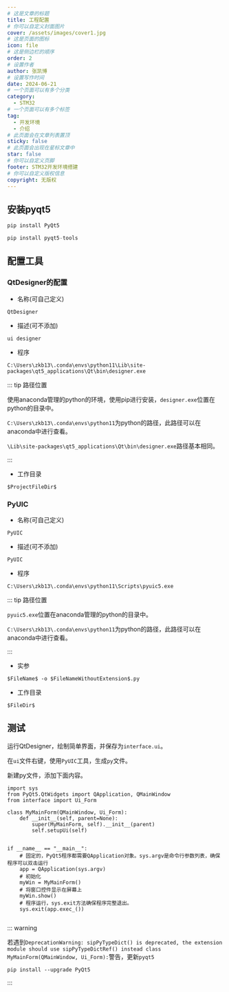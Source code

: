 ```yaml
---
# 这是文章的标题
title: 工程配置
# 你可以自定义封面图片
cover: /assets/images/cover1.jpg
# 这是页面的图标
icon: file
# 这是侧边栏的顺序
order: 2
# 设置作者
author: 张凯博
# 设置写作时间
date: 2024-06-21
# 一个页面可以有多个分类
category:
  - STM32
# 一个页面可以有多个标签
tag:
  - 开发环境
  - 介绍
# 此页面会在文章列表置顶
sticky: false
# 此页面会出现在星标文章中
star: false
# 你可以自定义页脚
footer: STM32开发环境搭建
# 你可以自定义版权信息
copyright: 无版权
---
```

## 安装pyqt5
```py
pip install PyQt5
```

```py
pip install pyqt5-tools
```

## 配置工具
### QtDesigner的配置
* 名称(可自己定义)
```
QtDesigner
```
* 描述(可不添加)
```
ui designer
```
* 程序
```
C:\Users\zkb13\.conda\envs\python11\Lib\site-packages\qt5_applications\Qt\bin\designer.exe
```
::: tip 路径位置

使用anaconda管理的python的环境，使用pip进行安装，`designer.exe`位置在python的目录中。

`C:\Users\zkb13\.conda\envs\python11`为python的路径，此路径可以在anaconda中进行查看。

`\Lib\site-packages\qt5_applications\Qt\bin\designer.exe`路径基本相同。

:::
* 工作目录
```
$ProjectFileDir$
```

### PyUIC
* 名称(可自己定义)
```
PyUIC
```
* 描述(可不添加)
```
PyUIC
```
* 程序
```
C:\Users\zkb13\.conda\envs\python11\Scripts\pyuic5.exe
```
::: tip 路径位置

`pyuic5.exe`位置在anaconda管理的python的目录中。

`C:\Users\zkb13\.conda\envs\python11`为python的路径，此路径可以在anaconda中进行查看。

:::
* 实参
```
$FileName$ -o $FileNameWithoutExtension$.py
```
* 工作目录
```
$FileDir$
```

## 测试
运行QtDesigner，绘制简单界面，并保存为`interface.ui`。

在`ui`文件右键，使用`PyUIC`工具，生成`py`文件。

新建py文件，添加下面内容。
```
import sys
from PyQt5.QtWidgets import QApplication, QMainWindow
from interface import Ui_Form

class MyMainForm(QMainWindow, Ui_Form):
    def __init__(self, parent=None):
        super(MyMainForm, self).__init__(parent)
        self.setupUi(self)


if __name__ == "__main__":
    # 固定的，PyQt5程序都需要QApplication对象。sys.argv是命令行参数列表，确保程序可以双击运行
    app = QApplication(sys.argv)
    # 初始化
    myWin = MyMainForm()
    # 将窗口控件显示在屏幕上
    myWin.show()
    # 程序运行，sys.exit方法确保程序完整退出。
    sys.exit(app.exec_())


```
::: warning 

若遇到`DeprecationWarning: sipPyTypeDict() is deprecated, the extension module should use sipPyTypeDictRef() instead class MyMainForm(QMainWindow, Ui_Form):`警告，更新`pyqt5`
```
pip install --upgrade PyQt5
```
:::